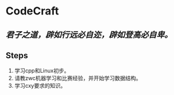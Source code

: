 # CodeCraft 
*君子之道，辟如行远必自迩，辟如登高必自卑。*
---
## Steps  
1. 学习cpp和Linux初步。  
2. 请教zwc机器学习和比赛经验，并开始学习数据结构。
3. 学习cxy要求的知识。
